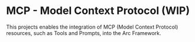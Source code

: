 <!--
SPDX-FileCopyrightText: 2025 Deutsche Telekom AG and others

SPDX-License-Identifier: CC0-1.0    
-->

# MCP - Model Context Protocol (WIP)

This projects enables the integration of MCP (Model Context Protocol) resources, such as Tools and Prompts, into the Arc
Framework.